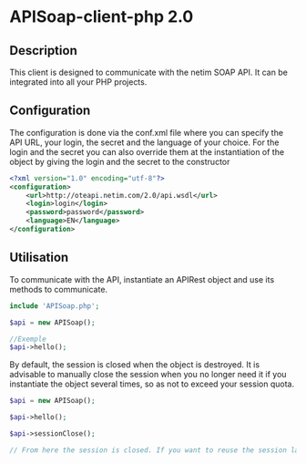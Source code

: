 # APISoap-client-php 2.0

## Description
This client is designed to communicate with the netim SOAP API.
It can be integrated into all your PHP projects.

## Configuration
The configuration is done via the conf.xml file where you can specify the API URL, your login, the secret and the language of your choice.
For the login and the secret you can also override them at the instantiation of the object by giving the login and the secret to the constructor

```xml
<?xml version="1.0" encoding="utf-8"?>
<configuration>
    <url>http://oteapi.netim.com/2.0/api.wsdl</url>
    <login>login</login>
    <password>password</password>
    <language>EN</language>
</configuration>
```

## Utilisation
To communicate with the API, instantiate an APIRest object and use its methods to communicate.

```php
include 'APISoap.php';

$api = new APISoap();

//Exemple
$api->hello();

```
By default, the session is closed when the object is destroyed. It is advisable to manually close the session when you no longer need it if you instantiate the object several times, so as not to exceed your session quota.

```php
$api = new APISoap();

$api->hello();

$api->sessionClose();

// From here the session is closed. If you want to reuse the session later you will have to do api.sessionOpen();
```